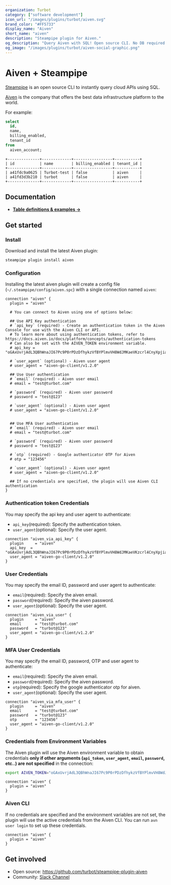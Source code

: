 ```yaml
---
organization: Turbot
category: ["software development"]
icon_url: "/images/plugins/turbot/aiven.svg"
brand_color: "#FF5733"
display_name: "Aiven"
short_name: "aiven"
description: "Steampipe plugin for Aiven."
og_description: "Query Aiven with SQL! Open source CLI. No DB required."
og_image: "/images/plugins/turbot/aiven-social-graphic.png"
---
```


# Aiven + Steampipe

[Steampipe](https://steampipe.io) is an open source CLI to instantly query cloud APIs using SQL.

[Aiven](https://aiven.io) is the company that offers the best data infrastructure platform to the world.

For example:

```sql
select
  id,
  name,
  billing_enabled,
  tenant_id
from
  aiven_account;
```

```
+--------------+-------------+-----------------+-----------+
| id           | name        | billing_enabled | tenant_id |
+--------------+-------------+-----------------+-----------+
| a41fdc9a0625 | Turbot-test | false           | aiven     |
| a41fd3d3b210 | turbot      | false           | aiven     |
+--------------+-------------+-----------------+-----------+
```

## Documentation

- **[Table definitions & examples →](/plugins/turbot/aiven/tables)**

## Get started

### Install

Download and install the latest Aiven plugin:

```bash
steampipe plugin install aiven
```

### Configuration

Installing the latest aiven plugin will create a config file (`~/.steampipe/config/aiven.spc`) with a single connection named `aiven`:

```hcl
connection "aiven" {
  plugin = "aiven"

  # You can connect to Aiven using one of options below:

  ## Use API Key authentication
  # `api_key` (required) - Create an authentication token in the Aiven Console for use with the Aiven CLI or API.
  # To learn more about using authentication tokens, refer to https://docs.aiven.io/docs/platform/concepts/authentication-tokens
  # Can also be set with the AIVEN_TOKEN environment variable.
  # api_key = "oGAxUvrjAdL3QBhWnaJI67Pc9P0rPDzDfhykzVfBYPlmvVH8WdJMKaeVKzcrl4CnyXpjiaKJCCNT+OkbpxfWdDNqwZPngS"

  # `user_agent` (optional) - Aiven user agent
  # user_agent = "aiven-go-client/v1.2.0"

  ## Use User authentication
  # `email` (required) - Aiven user email
  # email = "test@turbot.com"

  # `password` (required) - Aiven user password
  # password = "test@123"

  # `user_agent` (optional) - Aiven user agent
  # user_agent = "aiven-go-client/v1.2.0"


  ## Use MFA User authentication
  # `email` (required) - Aiven user email
  # email = "test@turbot.com"

  # `password` (required) - Aiven user password
  # password = "test@123"

  # `otp` (required) - Google authenticator OTP for Aiven
  # otp = "123456"

  # `user_agent` (optional) - Aiven user agent
  # user_agent = "aiven-go-client/v1.2.0"

  ## If no credentials are specified, the plugin will use Aiven CLI authentication
}
```

### Authentication token Credentials

You may specify the api key and user agent to authenticate:

- `api_key`(required): Specify the authentication token.
- `user_agent`(optional): Specify the user agent.

```hcl
connection "aiven_via_api_key" {
  plugin     = "aiven"
  api_key  = "oGAxUvrjAdL3QBhWnaJI67Pc9P0rPDzDfhykzVfBYPlmvVH8WdJMKaeVKzcrl4CnyXpjiaKJCCNT+OkbpxfWdDNqwZPngS"
  user_agent = "aiven-go-client/v1.2.0"
}
```

### User Credentials

You may specify the email ID, password and user agent to authenticate:

- `email`(required): Specify the aiven email.
- `password`(required): Specify the aiven password.
- `user_agent`(optional): Specify the user agent.

```hcl
connection "aiven_via_user" {
  plugin     = "aiven"
  email      = "test@turbot.com"
  password   = "turbot@123"
  user_agent = "aiven-go-client/v1.2.0"
}
```

### MFA User Credentials

You may specify the email ID, password, OTP and user agent to authenticate:

- `email`(required): Specify the aiven email.
- `password`(required): Specify the aiven password.
- `otp`(required): Specify the google authenticator otp for aiven.
- `user_agent`(optional): Specify the user agent.

```hcl
connection "aiven_via_mfa_user" {
  plugin     = "aiven"
  email      = "test@turbot.com"
  password   = "turbot@123"
  otp        = "123456"
  user_agent = "aiven-go-client/v1.2.0"
}
```

### Credentials from Environment Variables

The Aiven plugin will use the Aiven environment variable to obtain credentials **only if other arguments (`api_token`, `user_agent`, `email`, `password`, etc..) are not specified** in the connection:

```sh
export AIVEN_TOKEN="oGAxUvrjAdL3QBhWnaJI67Pc9P0rPDzDfhykzVfBYPlmvVH8WdJMKaeVKzcrl4Cny"
```

```hcl
connection "aiven" {
  plugin = "aiven"
}
```

### Aiven CLI

If no credentials are specified and the environment variables are not set, the plugin will use the active credentials from the Aiven CLI. You can run `avn user login` to set up these credentials.

```hcl
connection "aiven" {
  plugin = "aiven"
}
```

## Get involved

- Open source: https://github.com/turbot/steampipe-plugin-aiven
- Community: [Slack Channel](https://steampipe.io/community/join)
